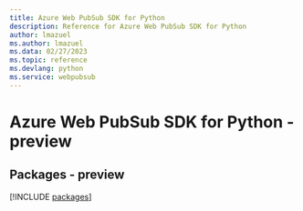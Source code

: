 ```yaml
---
title: Azure Web PubSub SDK for Python
description: Reference for Azure Web PubSub SDK for Python
author: lmazuel
ms.author: lmazuel
ms.data: 02/27/2023
ms.topic: reference
ms.devlang: python
ms.service: webpubsub
---
```

# Azure Web PubSub SDK for Python - preview
## Packages - preview
[!INCLUDE [packages](web-pubsub-index.md)]